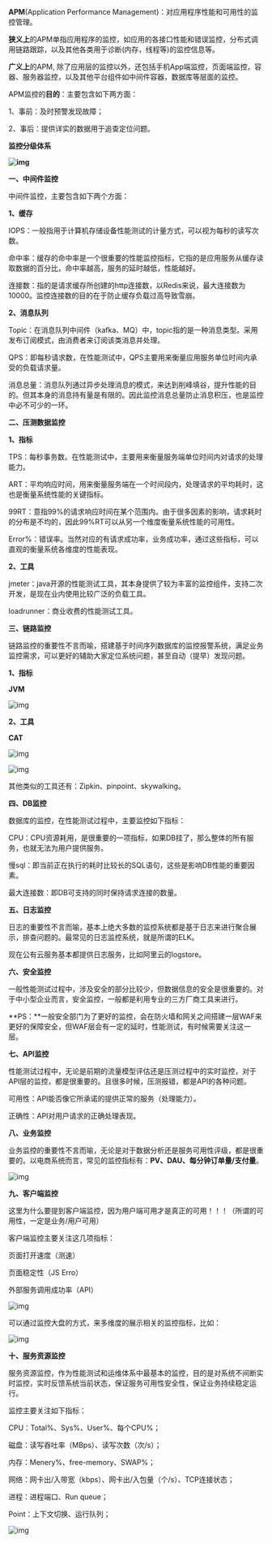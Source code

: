 **APM**(Application Performance Management)：对应用程序性能和可用性的监控管理。

**狭义上**的APM单指应用程序的监控，如应用的各接口性能和错误监控，分布式调用链路跟踪，以及其他各类用于诊断(内存，线程等)的监控信息等。

**广义上**的APM, 除了应用层的监控以外，还包括手机App端监控，页面端监控，容器、服务器监控，以及其他平台组件如中间件容器，数据库等层面的监控。

APM监控的**目的**：主要包含如下两方面：

1、事前：及时预警发现故障；

2、事后：提供详实的数据用于追查定位问题。

**监控分级体系**

**![img](https://img2018.cnblogs.com/blog/983980/201911/983980-20191121233536962-1120845173.png)**

 

**一、中间件监控**

中间件监控，主要包含如下两个方面：

**1、缓存**

IOPS：一般指用于计算机存储设备性能测试的计量方式，可以视为每秒的读写次数。

命中率：缓存的命中率是一个很重要的性能监控指标，它指的是应用服务从缓存读取数据的百分比，命中率越高，服务的延时越低，性能越好。

连接数：指的是请求缓存所创建的http连接数，以Redis来说，最大连接数为10000。监控连接数的目的在于防止缓存负载过高导致雪崩。

**2、消息队列**

Topic：在消息队列中间件（kafka、MQ）中，topic指的是一种消息类型。采用发布订阅模式，由消费者来订阅该类消息并处理。

QPS：即每秒请求数，在性能测试中，QPS主要用来衡量应用服务单位时间内承受的负载请求量。

消息总量：消息队列通过异步处理消息的模式，来达到削峰填谷，提升性能的目的。但其本身的消息持有量是有限的。因此监控消息总量防止消息积压，也是监控中必不可少的一环。

 

**二、压测数据监控**

**1、指标**

TPS：每秒事务数。在性能测试中，主要用来衡量服务端单位时间内对请求的处理能力。

ART：平均响应时间，用来衡量服务端在一个时间段内，处理请求的平均耗时，这也是衡量系统性能的关键指标。

99RT：意指99%的请求响应时间在某个范围内。由于很多因素的影响，请求耗时的分布是不均的，因此99%RT可以从另一个维度衡量系统性能的可用性。

Error%：错误率。当然对应的有请求成功率，业务成功率，通过这些指标，可以直观的衡量系统各维度的性能表现。

**2、工具**

jmeter：java开源的性能测试工具，其本身提供了较为丰富的监控组件，支持二次开发，是现在业内使用比较广泛的负载工具。

loadrunner：商业收费的性能测试工具。

 

**三、链路监控**

链路监控的重要性不言而喻，搭建基于时间序列数据库的监控报警系统，满足业务监控需求，可以更好的辅助大家定位系统问题，甚至自动（提早）发现问题。

**1、指标**

**JVM**

![img](https://img2018.cnblogs.com/blog/983980/201911/983980-20191124182350488-679120290.png)

**2、工具**

**CAT**

![img](https://img2018.cnblogs.com/blog/983980/201911/983980-20191124182651285-2135301682.png)

![img](https://img2018.cnblogs.com/blog/983980/201911/983980-20191124182741631-1101556604.png)

其他类似的工具还有：Zipkin、pinpoint、skywalking。

 

**四、DB监控**

数据库的监控，在性能测试过程中，主要监控如下指标：

CPU：CPU资源耗用，是很重要的一项指标，如果DB挂了，那么整体的所有服务，也就无法为用户提供服务。

慢sql：即当前正在执行的耗时比较长的SQL语句，这些是影响DB性能的重要因素。

最大连接数：即DB可支持的同时保持请求连接的数量。

 

**五、日志监控**

日志的重要性不言而喻，基本上绝大多数的监控系统都是基于日志来进行聚合展示，排查问题的。最常见的日志监控系统，就是所谓的ELK。

现在公有云服务基本都提供日志服务，比如阿里云的logstore。

 

**六、安全监控**

一般性能测试过程中，涉及安全的部分比较少，但数据信息的安全是很重要的。对于中小型企业而言，安全监控，一般都是利用专业的三方厂商工具来进行。

**PS：**一般安全部门为了更好的监控，会在防火墙和网关之间搭建一层WAF来更好的保障安全，但WAF层会有一定的延时，性能测试，有时候需要关注这一层。

 

**七、API监控**

性能测试过程中，无论是前期的流量模型评估还是压测过程中的实时监控，对于API层的监控，都是很重要的。且很多时候，压测报错，都是API的各种问题。

可用性：API能否像它所承诺的提供正常的服务（处理能力）。

正确性：API对用户请求的正确处理表现。

 

**八、业务监控**

业务监控的重要性不言而喻，无论是对于数据分析还是服务可用性评级，都是很重要的。以电商系统而言，常见的监控指标有：**PV、DAU、每分钟订单量/支付量**。

![img](https://img2018.cnblogs.com/blog/983980/201911/983980-20191124184205789-1026593706.png)

 

**九、客户端监控**

这里为什么要提到客户端监控，因为用户端可用才是真正的可用！！！（所谓的可用性，一定是业务/用户可用）

客户端监控主要关注这几项指标：

页面打开速度（测速）

页面稳定性（JS Erro）

外部服务调用成功率（API）

![img](https://img2018.cnblogs.com/blog/983980/201911/983980-20191124184514242-1232241281.png)

可以通过监控大盘的方式，来多维度的展示相关的监控指标，比如：

![img](https://img2018.cnblogs.com/blog/983980/201911/983980-20191124184624937-571166804.png)

 

**十、服务资源监控**

服务资源监控，作为性能测试和运维体系中最基本的监控，目的是对系统不间断实时监控，实时反馈系统当前状态，保证服务可用性安全性，保证业务持续稳定运行。

监控主要关注如下指标：

CPU：Total%、Sys%、User%、每个CPU%；

磁盘：读写吞吐率（MBps）、读写次数（次/s）；

内存：Menery%、free-memory、SWAP%；

网络：网卡出/入带宽（kbps）、网卡出/入包量（个/s）、TCP连接状态；

进程：进程端口、Run queue；

Point：上下文切换、运行队列；

![img](https://img2018.cnblogs.com/blog/983980/201911/983980-20191124185654574-560228365.png)